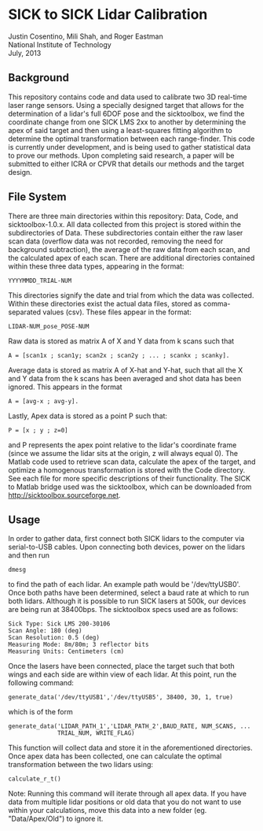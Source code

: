 SICK to SICK Lidar Calibration
==============================

Justin Cosentino, Mili Shah, and Roger Eastman  
National Institute of Technology  
July, 2013  

Background 
----------

This repository contains code and data used to calibrate two 3D real-time 
laser range sensors. Using a specially designed target that allows for the
determination of a lidar's full 6DOF pose and the sicktoolbox, we find the
coordinate change from one SICK LMS 2xx to another by determining the apex
of said target and then using a least-squares fitting algorithm to
determine the optimal transformation between each range-finder. This code
is currently under development, and is being used to gather statistical
data to prove our methods. Upon completing said research, a paper will be
submitted to either ICRA or CPVR that details our methods and the target
design. 

File System
-----------

There are three main directories within this repository: Data, Code, and
sicktoolbox-1.0.x. All data collected from this project is stored within
the subdirectories of Data. These subdirectories contain either the raw
laser scan data (overflow data was not recorded, removing the need for
background subtraction), the average of the raw data from each scan, and
the calculated apex of each scan. There are additional directories
contained within these three data types, appearing in the format:

    YYYYMMDD_TRIAL-NUM

This directories signify the date and trial from which the data was
collected. Within these directories exist the actual data files, stored as
comma-separated values (csv). These files appear in the format:

    LIDAR-NUM_pose_POSE-NUM

Raw data is stored as matrix A of X and Y data from k scans such that

    A = [scan1x ; scan1y; scan2x ; scan2y ; ... ; scankx ; scanky].

Average data is stored as matrix A of X-hat and Y-hat, such that all the X
and Y data from the k scans has been averaged and shot data has been
ignored. This appears in the format 

    A = [avg-x ; avg-y].

Lastly, Apex data is stored as a point P such that:

    P = [x ; y ; z=0]
    
and P represents the apex point relative to the lidar's coordinate frame
(since we assume the lidar sits at the origin, z will always equal 0). The
Matlab code used to retrieve scan data, calculate the apex of the target,
and optimize a homogenous transformation is stored with the Code directory.
See each file for more specific descriptions of their functionality. The
SICK to Matlab bridge used was the sicktoolbox, which can be downloaded
from http://sicktoolbox.sourceforge.net.

Usage
-----

In order to gather data, first connect both SICK lidars to the computer via
serial-to-USB cables. Upon connecting both devices, power on the lidars and
then run 

    dmesg
    
to find the path of each lidar. An example path would be '/dev/ttyUSB0'.
Once both paths have been determined, select a baud rate at which to run
both lidars. Although it is possible to run SICK lasers at 500k, our
devices are being run at 38400bps. The sicktoolbox specs used are as
follows:

    Sick Type: Sick LMS 200-30106
    Scan Angle: 180 (deg)
    Scan Resolution: 0.5 (deg)
    Measuring Mode: 8m/80m; 3 reflector bits
    Measuring Units: Centimeters (cm)

Once the lasers have been connected, place the target such that both wings
and each side are within view of each lidar. At this point, run the
following command:

    generate_data('/dev/ttyUSB1','/dev/ttyUSB5', 38400, 30, 1, true)

which is of the form

    generate_data('LIDAR_PATH_1','LIDAR_PATH_2',BAUD_RATE, NUM_SCANS, ... 
                  TRIAL_NUM, WRITE_FLAG)

This function will collect data and store it in the aforementioned 
directories. Once apex data has been collected, one can calculate the 
optimal transformation between the two lidars using:

    calculate_r_t()

Note: Running this command will iterate through all apex data. If you have
data from multiple lidar positions or old data that you do not want to use
 within your calculations, move this data into a new folder (eg. 
"Data/Apex/Old") to ignore it.

